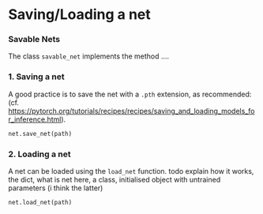 # Saving/Loading a net

### Savable Nets

The class `savable_net` implements the method ....


### 1. Saving a net

A good practice is to save the net with a `.pth` extension, as recommended:
(cf. https://pytorch.org/tutorials/recipes/recipes/saving_and_loading_models_for_inference.html).

```python
net.save_net(path)
```

### 2. Loading a net
A net can be loaded using the `load_net` function.
todo explain how it works, the dict, what is net here, a class, initialised object with untrained parameters (i think the latter)
```python
net.load_net(path)
```